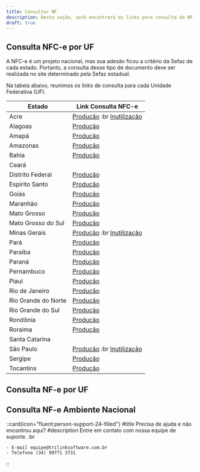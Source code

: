 ```yaml
---
title: Consultar NF
description: Nesta seção, você encontrará os links para consulta da NF-e e NFC-e em ambiente nacional e por Unidade Federativa (UF).
draft: true
---
```


## Consulta NFC-e por UF

A NFC-e é um projeto nacional, mas sua adesão ficou a critério da Sefaz de cada estado. Portanto, a consulta desse tipo de documento deve ser realizada no site determinado pela Sefaz estadual. 

Na tabela abaixo, reunimos os links de consulta para cada Unidade Federativa (UF).

| Estado                 | Link Consulta NFC-e                                                                                                                     |
| ---------------------- | --------------------------------------------------------------------------------------------------------------------------------------- |
| Acre                   | [Produção](http://www.sefaznet.ac.gov.br/nfce/consulta.xhtml) :br  [Inutilização](http://www.sefaznet.ac.gov.br/nfce/inutilizacao.xhtml)|
| Alagoas                | [Produção](https://nfce.sefaz.al.gov.br/consultaNFCe.htm)                                                                               |
| Amapá                  | [Produção](https://www.sefaz.ap.gov.br/sate/seg/SEGf_AcessarFuncao.jsp?cdFuncao=FIS_1261)                                               |
| Amazonas               | [Produção](https://sistemas.sefaz.am.gov.br/nfceweb/formConsulta.do)                                                                    |
| Bahia                  | [Produção](http://nfe.sefaz.ba.gov.br/servicos/nfce/Modulos/Geral/NFCEC_consulta_chave_acesso.aspx)                                     |
| Ceará                  |                                                                                                                                         |
| Distrito Federal       | [Produção](https://ww1.receita.fazenda.df.gov.br/documentosfiscais/consultar)                                                           |
| Espírito Santo         | [Produção](http://app.sefaz.es.gov.br/ConsultaNFCe)                                                                                     |
| Goiás                  | [Produção](http://www.nfce.go.gov.br/post/ver/214344/consulta-nfce)                                                                     |
| Maranhão               | [Produção](http://www.nfce.sefaz.ma.gov.br/portal/consultaNFe.do?method=preFilterCupom&)                                                |
| Mato Grosso            | [Produção](http://www.sefaz.mt.gov.br/nfce/consultanfce)                                                                                |
| Mato Grosso do Sul     | [Produção](http://www.dfe.ms.gov.br/nfce)                                                                                               |
| Minas Gerais           | [Produção](http://nfce.fazenda.mg.gov.br/portalnfce/sistema/consultaarg.xhtml) :br [Inutilização](https://portalsped.fazenda.mg.gov.br/portalnfce/sistema/consultainutilizacao.xhtml)|
| Pará                   | [Produção](https://appnfc.sefa.pa.gov.br/portal/view/consultas/nfce/consultanfce.seam)                                                  |
| Paraíba                | [Produção](https://www.sefaz.pb.gov.br/servirtual/documentos-fiscais/nfc-e/consultar-nfc-e)                                             |
| Paraná                 | [Produção](https://sped.fazenda.pr.gov.br/NFCe/webservices/sped/nfce/completa)                                                          |
| Pernambuco             | [Produção](http://nfce.sefaz.pe.gov.br/nfce/consulta)                                                                                   |
| Piauí                  | [Produção](https://www.sefaz.pi.gov.br/nfce/index.jsf)                                                                                  |
| Rio de Janeiro         | [Produção](www.nfce.fazenda.rj.gov.br/consulta)                                                                                         |
| Rio Grande do Norte    | [Produção](http://nfce.set.rn.gov.br/portalDFE/NFCe/ConsultaNFCe.aspx)                                                                  |
| Rio Grande do Sul      | [Produção](https://www.sefaz.rs.gov.br/NFCE/NFCE-COM.aspx)                                                                              |
| Rondônia               | [Produção](https://www.nfce.sefin.ro.gov.br)                                                                                            |
| Roraima                | [Produção](https://portalapp.sefaz.rr.gov.br/nfce/consulta)                                                                             |
| Santa Catarina         |                                                                                                                                         |
| São Paulo              | [Produção](https://www.nfce.fazenda.sp.gov.br/NFCeConsultaPublica/Paginas/ConsultaPublica.aspx) :br  [Inutilização](https://www.nfce.fazenda.sp.gov.br/NFCeConsultaPublica/Paginas/ConsultaInutilizacao.aspx)                                            |
| Sergipe                | [Produção](http://www.nfce.se.gov.br/portal/portalNoticias.jsp)                                                                         |
| Tocantins              | [Produção](http://www.sefaz.to.gov.br/nfce/consulta.jsf)                                                                                |

## Consulta NF-e por UF

## Consulta NF-e Ambiente Nacional

 ::card{icon="fluent:person-support-24-filled"}
 #title
 Precisa de ajuda e não encontrou aqui?
 #description
 Entre em contato com nossa equipe de suporte. :br

    - E-mail equipe@trilinksoftware.com.br 
    - Telefone (34) 99771 3731
 ::
